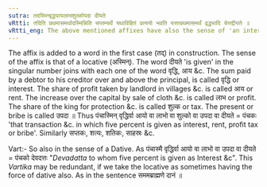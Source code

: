 ```yaml
---
sutra: तदस्मिन्वृद्ध्यायलाभशुल्कोपदा दीयते
vRtti: तदिति प्रथमासमर्थादस्मिन्निति सप्तम्यर्थे यथाविहितं प्रत्ययो भवति यत्तत्प्रथमासमर्थं वृद्ध्यादि चेत्तद्दीयते ॥
vRtti_eng: The above mentioned affixes have also the sense of 'an interest, or a rent, or a profit, or a tax, or a bribe given thereby or in that'.
---
```

The affix is added to a word in the first case (तद्) in construction. The sense of the affix is that of a locative (अस्मिन्). The word दीयते 'is given' in the singular number joins with each one of the word वृद्धि, आय &c. The sum paid by a debtor to his creditor over and above the principal, is called वृद्धि or interest. The share of profit taken by landlord in villages &c. is called आय or rent. The increase over the capital by sale of cloth &c. is called लाभ or profit. The share of the king for protection &c. is called शुल्क or tax. The present or bribe is called उपदा ॥ Thus पंचास्मिन् वृद्धिर्वा आयो वा लाभो वा शुल्को वा उपदा वा दीयते = पंचकः 'that transaction &c. in which five percent is given as interest, rent, profit tax or bribe'. Similarly सप्तकः, शत्यः, शतिकः, साहस्रः &c.

Vart:- So also in the sense of a Dative. As पंचास्मै वृद्धिर्वा आयो वा लाभो वा उपदा वा दीयते = पंचको देवदत्तः "_Devadatta_ to whom five percent is given as Interest &c". This _Vartika_ may be redundant, if we take the locative as sometimes having the force of dative also. As in the sentence सममब्राह्मणे दानं ॥
